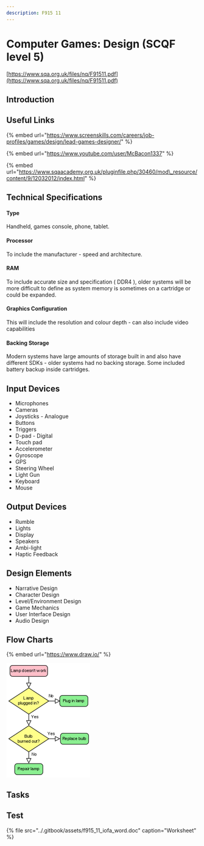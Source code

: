 ```yaml
---
description: F915 11
---
```


# Computer Games: Design \(SCQF level 5\)

[https://www.sqa.org.uk/files/nq/F91511.pdf](https://www.sqa.org.uk/files/nq/F91511.pdf)

## Introduction

## Useful Links

{% embed url="https://www.screenskills.com/careers/job-profiles/games/design/lead-games-designer/" %}



{% embed url="https://www.youtube.com/user/McBacon1337" %}

{% embed url="https://www.sqaacademy.org.uk/pluginfile.php/30460/mod\_resource/content/9/12032012/index.html" %}



## Technical Specifications

#### Type

Handheld, games console, phone, tablet.

#### Processor

To include the manufacturer - speed and architecture.

#### RAM

To include accurate  size and specification \( DDR4 \), older systems will be more difficult to define as system memory is sometimes on a cartridge or could be expanded.

#### Graphics Configuration

This will include the resolution and colour depth - can also include video capabilities

#### Backing Storage

Modern systems have large amounts of storage built in and also have different SDKs - older systems had no backing storage. Some included battery backup inside cartridges.

## Input Devices

* Microphones
* Cameras
* Joysticks - Analogue
* Buttons
* Triggers
* D-pad - Digital
* Touch pad
* Accelerometer
* Gyroscope
* GPS
* Steering Wheel
* Light Gun
* Keyboard
* Mouse

## Output Devices

* Rumble
* Lights
* Display
* Speakers
* Ambi-light
* Haptic Feedback

## Design Elements

* Narrative Design
* Character Design
* Level/Environment Design
* Game Mechanics
* User Interface Design
* Audio Design

## Flow Charts

{% embed url="https://www.draw.io/" %}

![](../.gitbook/assets/image%20%289%29.png)



## Tasks

## Test

{% file src="../.gitbook/assets/f915\_11\_iofa\_word.doc" caption="Worksheet" %}



